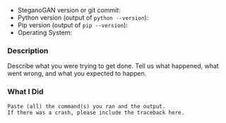 * SteganoGAN version or git commit:
* Python version (output of `python --version`):
* Pip version (output of `pip --version`):
* Operating System:

### Description

Describe what you were trying to get done.
Tell us what happened, what went wrong, and what you expected to happen.

### What I Did

```
Paste (all) the command(s) you ran and the output.
If there was a crash, please include the traceback here.
```
